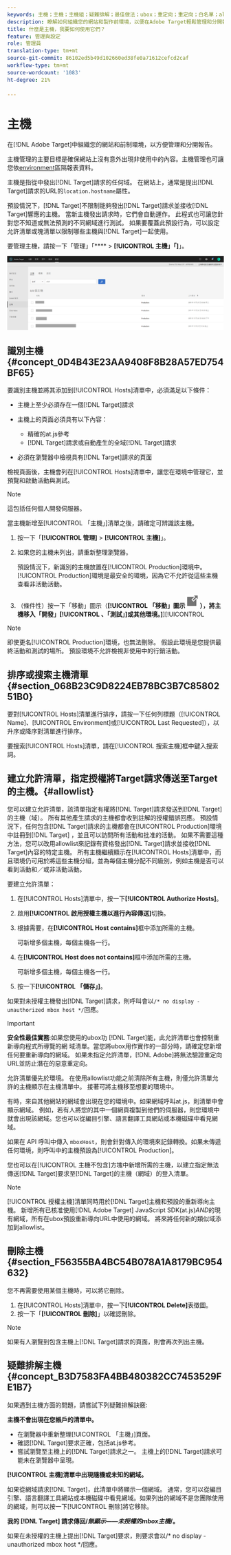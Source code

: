 ```yaml
---
keywords: 主機；主機；主機組；疑難排解；最佳做法；ubox；重定向；重定向；白名單；allowlist；黑名單；區塊清單
description: 瞭解如何組織您的網站和製作前環境，以便在Adobe Target輕鬆管理和分開報告。
title: 什麼是主機，我要如何使用它們？
feature: 管理與設定
role: 管理員
translation-type: tm+mt
source-git-commit: 86102ed5b49d102660ed38fe0a71612cefcd2caf
workflow-type: tm+mt
source-wordcount: '1083'
ht-degree: 21%

---
```



# 主機

在[!DNL Adobe Target]中組織您的網站和前制環境，以方便管理和分開報告。

主機管理的主要目標是確保網站上沒有意外出現非使用中的內容。主機管理也可讓您依[environment](/help/administrating-target/environments.md)區隔報表資料。

主機是指從中發出[!DNL Target]請求的任何域。 在網站上，通常是提出[!DNL Target]請求的URL的`location.hostname`屬性。

預設情況下，[!DNL Target]不限制能夠發出[!DNL Target]請求並接收[!DNL Target]響應的主機。 當新主機發出請求時，它們會自動運作。 此程式也可讓您針對您不知道或無法預測的不同網域進行測試。 如果要覆蓋此預設行為，可以設定允許清單或塊清單以限制哪些主機與[!DNL Target]一起使用。

要管理主機，請按一下「管理」「**** > **[!UICONTROL 主機」「]**」。

![](assets/hosts_list.png)

## 識別主機{#concept_0D4B43E23AA9408F8B28A57ED754BF65}

要識別主機並將其添加到[!UICONTROL Hosts]清單中，必須滿足以下條件：

* 主機上至少必須存在一個[!DNL Target]請求
* 主機上的頁面必須具有以下內容：

   * 精確的at.js參考
   * [!DNL Target]請求或自動產生的全域[!DNL Target]請求

* 必須在瀏覽器中檢視具有[!DNL Target]請求的頁面

檢視頁面後，主機會列在[!UICONTROL  Hosts]清單中，讓您在環境中管理它，並預覽和啟動活動與測試。

>[!NOTE]
>
>這包括任何個人開發伺服器。

當主機新增至[!UICONTROL 「主機」]清單之後，請確定可辨識該主機。

1. 按一下「**[!UICONTROL 管理]** > **[!UICONTROL 主機]**」。
1. 如果您的主機未列出，請重新整理瀏覽器。

   預設情況下，新識別的主機放置在[!UICONTROL Production]環境中。 [!UICONTROL Production]環境是最安全的環境，因為它不允許從這些主機查看非活動活動。

1. （條件性）按一下「移動」圖示（**[!UICONTROL 「移動」圖示![「移動」圖示](/help/administrating-target/assets/icon-move.png)），將主機移入「開發」[!UICONTROL 、「測試」]或其他環境。]**][!UICONTROL 

>[!NOTE]
>
>即使更名[!UICONTROL Production]環境，也無法刪除。 假設此環境是您提供最終活動和測試的場所。 預設環境不允許檢視非使用中的行銷活動。

## 排序或搜索主機清單{#section_068B23C9D8224EB78BC3B7C8580251B0}

要對[!UICONTROL Hosts]清單進行排序，請按一下任何列標題（[!UICONTROL Name]、[!UICONTROL Environment]或[!UICONTROL Last Requested]），以升序或降序對清單進行排序。

要搜索[!UICONTROL Hosts]清單，請在[!UICONTROL 搜索主機]框中鍵入搜索詞。

## 建立允許清單，指定授權將Target請求傳送至Target的主機。{#allowlist}

您可以建立允許清單，該清單指定有權將[!DNL Target]請求發送到[!DNL Target]的主機（域）。 所有其他產生請求的主機都會收到註解的授權錯誤回應。 預設情況下，任何包含[!DNL Target]請求的主機都會在[!UICONTROL Production]環境中註冊到[!DNL Target] ，並且可以訪問所有活動和批准的活動。 如果不需要這種方法，您可以改用allowlist來記錄有資格發出[!DNL Target]請求並接收[!DNL Target]內容的特定主機。 所有主機繼續顯示在[!UICONTROL  Hosts]清單中，而且環境仍可用於將這些主機分組，並為每個主機分配不同級別，例如主機是否可以看到活動和／或非活動活動。

要建立允許清單：

1. 在[!UICONTROL Hosts]清單中，按一下&#x200B;**[!UICONTROL Authorize Hosts]**。
1. 啟用&#x200B;**[!UICONTROL 啟用授權主機以進行內容傳送]**&#x200B;切換。
1. 根據需要，在&#x200B;**[!UICONTROL Host contains]**&#x200B;框中添加所需的主機。

   可新增多個主機，每個主機各一行。

1. 在&#x200B;**[!UICONTROL Host does not contains]**&#x200B;框中添加所需的主機。

   可新增多個主機，每個主機各一行。

1. 按一下&#x200B;**[!UICONTROL 「儲存」]**。

如果對未授權主機發出[!DNL Target]請求，則呼叫會以`/* no display - unauthorized mbox host */`回應。

>[!IMPORTANT]
>
>**安全性最佳實務**:如果您使用的ubox功 [!DNL Target]能，此允許清單也會控制重新導向程式所導覽的網 [](/help/c-implementing-target/c-non-javascript-based-implementation/working-with-redirectors.md) 域清單。當您將ubox用作實作的一部分時，請確定您新增任何要重新導向的網域。 如果未指定允許清單，[!DNL Adobe]將無法驗證重定向URL並防止潛在的惡意重定向。
>
>允許清單優先於環境。 在使用allowlist功能之前清除所有主機，則僅允許清單允許的主機顯示在主機清單中。 接著可將主機移至想要的環境中。

有時，來自其他網站的網域會出現在您的環境中。如果網域呼叫at.js，則清單中會顯示網域。 例如，若有人將您的其中一個網頁複製到他們的伺服器，則您環境中就會出現該網域。您也可以從編目引擎、語言翻譯工具網站或本機磁碟中看見網域。

如果在 API 呼叫中傳入 `mboxHost`，則會針對傳入的環境來記錄轉換。如果未傳遞任何環境，則呼叫中的主機預設為[!UICONTROL Production]。

您也可以在[!UICONTROL 主機不包含]方塊中新增所需的主機，以建立指定無法傳送[!DNL Target]要求至[!DNL Target]的主機（網域）的登入清單。

>[!NOTE]
>
>[!UICONTROL 授權主機]清單同時用於[!DNL Target]主機和預設的重新導向主機。 新增所有已核准使用[!DNL Adobe Target] JavaScript SDK(at.js)*AND*&#x200B;的現有網域，所有在ubox預設重新導向URL中使用的網域。 將來將任何新的類似域添加到allowlist。

## 刪除主機{#section_F56355BA4BC54B078A1A8179BC954632}

您不再需要使用某個主機時，可以將它刪除。

1. 在[!UICONTROL Hosts]清單中，按一下&#x200B;**[!UICONTROL Delete]**&#x200B;表徵圖。
1. 按一下「**[!UICONTROL 刪除]**」以確認刪除。

>[!NOTE]
>
>如果有人瀏覽到包含主機上[!DNL Target]請求的頁面，則會再次列出主機。

## 疑難排解主機 {#concept_B3D7583FA4BB480382CC7453529FE1B7}

如果遇到主機方面的問題，請嘗試下列疑難排解訣竅:

**主機不會出現在您帳戶的清單中。**

* 在瀏覽器中重新整理[!UICONTROL 「主機」]頁面。
* 確認[!DNL Target]要求正確，包括at.js參考。
* 嘗試瀏覽至主機上的[!DNL Target]請求之一。 主機上的[!DNL Target]請求可能未在瀏覽器中呈現。

**[!UICONTROL 主機]清單中出現隨機或未知的網域。**

如果從網域請求[!DNL Target]，此清單中將顯示一個網域。 通常，您可以從編目引擎、語言翻譯工具網站或本機磁碟中看見網域。如果列出的網域不是您團隊使用的網域，則可以按一下[!UICONTROL 刪除]將它移除。

**我的 [!DNL Target] 請求傳回/*無顯示——未授權的mbox主機*/。**

如果在未授權的主機上提出[!DNL Target]要求，則要求會以/* no display - unauthorized mbox host */回應。
